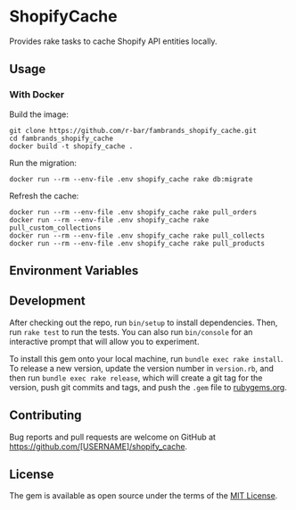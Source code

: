 # ShopifyCache

Provides rake tasks to cache Shopify API entities locally.

## Usage

### With Docker

Build the image:
```shell
git clone https://github.com/r-bar/fambrands_shopify_cache.git
cd fambrands_shopify_cache
docker build -t shopify_cache .
```

Run the migration:
```shell
docker run --rm --env-file .env shopify_cache rake db:migrate
```

Refresh the cache:
```shell
docker run --rm --env-file .env shopify_cache rake pull_orders
docker run --rm --env-file .env shopify_cache rake pull_custom_collections
docker run --rm --env-file .env shopify_cache rake pull_collects
docker run --rm --env-file .env shopify_cache rake pull_products
```

## Environment Variables


## Development

After checking out the repo, run `bin/setup` to install dependencies. Then, run `rake test` to run the tests. You can also run `bin/console` for an interactive prompt that will allow you to experiment.

To install this gem onto your local machine, run `bundle exec rake install`. To release a new version, update the version number in `version.rb`, and then run `bundle exec rake release`, which will create a git tag for the version, push git commits and tags, and push the `.gem` file to [rubygems.org](https://rubygems.org).

## Contributing

Bug reports and pull requests are welcome on GitHub at https://github.com/[USERNAME]/shopify_cache.

## License

The gem is available as open source under the terms of the [MIT License](https://opensource.org/licenses/MIT).
